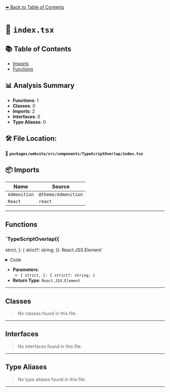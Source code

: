 [⬅️ Back to Table of Contents](../../../../../index.md)

# 📄 `index.tsx`

## 📚 Table of Contents

- [Imports](#imports)
- [Functions](#functions)

## 📊 Analysis Summary

- **Functions**: 1
- **Classes**: 0
- **Imports**: 2
- **Interfaces**: 0
- **Type Aliases**: 0

## 🛠️ File Location:
📂 **`packages/website/src/components/TypeScriptOverlap/index.tsx`**

## 📦 Imports

| Name | Source |
|------|--------|
| `Admonition` | `@theme/Admonition` |
| `React` | `react` |


---

## Functions

### `TypeScriptOverlap({
  strict,
}: {
  strict?: string;
}): React.JSX.Element`

<details><summary>Code</summary>

```ts
export default function TypeScriptOverlap({
  strict,
}: {
  strict?: string;
}): React.JSX.Element {
  return (
    <div>
      <Admonition type="danger">
        <p>
          The code problem checked by this ESLint rule is automatically checked
          by the TypeScript compiler. Thus, it is not recommended to turn on
          this rule in new TypeScript projects. You only need to enable this
          rule if you prefer the ESLint error messages over the TypeScript
          compiler error messages.
        </p>
        {strict == null ? (
          <></>
        ) : (
          <p>
            (Note that technically, TypeScript will only catch this if you have
            the <code>strict</code> or <code>noImplicitThis</code> flags
            enabled. These are enabled in most TypeScript projects, since they
            are considered to be best practice.)
          </p>
        )}
      </Admonition>
    </div>
  );
}
```
</details>

- **Parameters**:
  - `{
  strict,
}: {
  strict?: string;
}`
- **Return Type**: `React.JSX.Element`

---

## Classes

> No classes found in this file.


---

## Interfaces

> No interfaces found in this file.


---

## Type Aliases

> No type aliases found in this file.


---